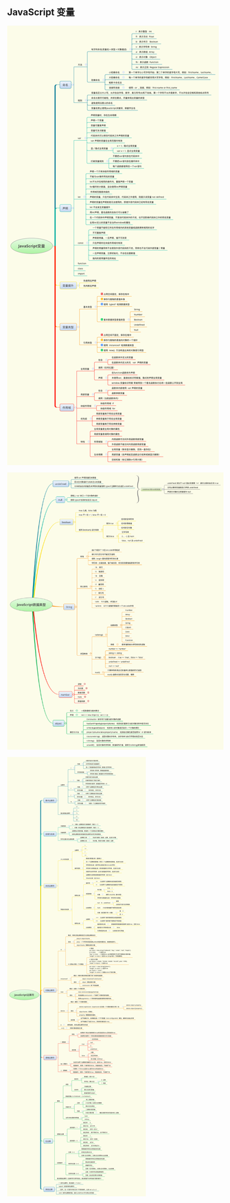 
## JavaScript 变量

![](./思维导图-png/JavaScript变量.png)


![](./思维导图-png/JavaScript数据类型.png)


![](./思维导图-png/JavaScript运算符.png)
